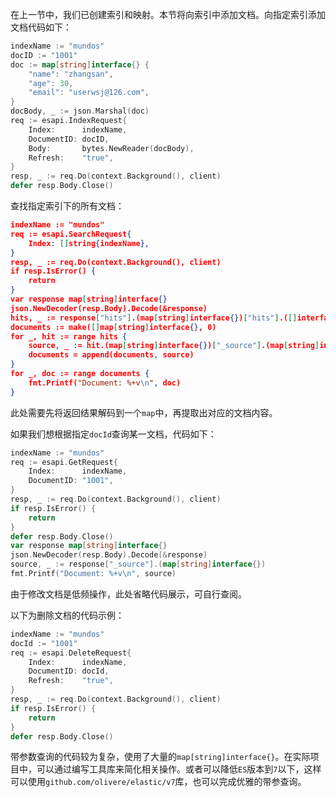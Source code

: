 在上一节中，我们已创建索引和映射。本节将向索引中添加文档。向指定索引添加文档代码如下：

```go
indexName := "mundos"
docID := "1001"
doc := map[string]interface{} {
	"name": "zhangsan",
	"age": 30,
	"email": "userwsj@126.com",
}
docBody, _ := json.Marshal(doc)
req := esapi.IndexRequest{
	Index:      indexName,
	DocumentID: docID,
	Body:       bytes.NewReader(docBody),
	Refresh:    "true",
}
resp, _ := req.Do(context.Background(), client)
defer resp.Body.Close()
```

查找指定索引下的所有文档：

```json
indexName := "mundos"
req := esapi.SearchRequest{
	Index: []string{indexName},
}
resp, _ := req.Do(context.Background(), client)
if resp.IsError() {
	return
}
var response map[string]interface{}
json.NewDecoder(resp.Body).Decode(&response)
hits, _ := response["hits"].(map[string]interface{})["hits"].([]interface{})
documents := make([]map[string]interface{}, 0)
for _, hit := range hits {
	source, _ := hit.(map[string]interface{})["_source"].(map[string]interface{})
	documents = append(documents, source)
}
for _, doc := range documents {
	fmt.Printf("Document: %+v\n", doc)
}
```

此处需要先将返回结果解码到一个`map`中，再提取出对应的文档内容。

如果我们想根据指定`docId`查询某一文档，代码如下：

```go
indexName := "mundos"
req := esapi.GetRequest{
	Index:      indexName,
	DocumentID: "1001",
}
resp, _ := req.Do(context.Background(), client)
if resp.IsError() {
	return
}
defer resp.Body.Close()
var response map[string]interface{}
json.NewDecoder(resp.Body).Decode(&response)
source, _ := response["_source"].(map[string]interface{})
fmt.Printf("Document: %+v\n", source)
```

由于修改文档是低频操作，此处省略代码展示，可自行查阅。

以下为删除文档的代码示例：

```go
indexName := "mundos"
docId := "1001"
req := esapi.DeleteRequest{
	Index:      indexName,
	DocumentID: docId,
	Refresh:    "true",
}
resp, _ := req.Do(context.Background(), client)
if resp.IsError() {
	return
}
defer resp.Body.Close()
```

带参数查询的代码较为复杂，使用了大量的`map[string]interface{}`。在实际项目中，可以通过编写工具库来简化相关操作。或者可以降低`ES`版本到`7`以下，这样可以使用`github.com/olivere/elastic/v7`库，也可以完成优雅的带参查询。
